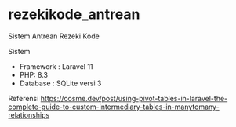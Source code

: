 # rezekikode_antrean
Sistem Antrean Rezeki Kode

Sistem
<ul>
<li>Framework : Laravel 11</li>
<li>PHP: 8.3</li>
<li>Database : SQLite versi 3</li>
</ul>

Referensi
https://cosme.dev/post/using-pivot-tables-in-laravel-the-complete-guide-to-custom-intermediary-tables-in-manytomany-relationships
